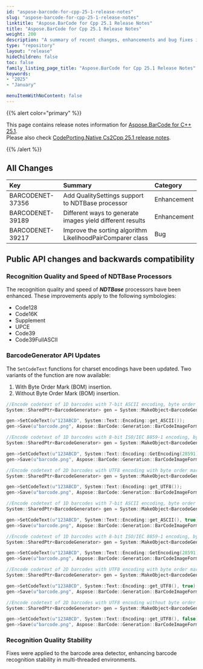 ```yaml
---
id: "aspose-barcode-for-cpp-25-1-release-notes"
slug: "aspose-barcode-for-cpp-25-1-release-notes"
linktitle: "Aspose.BarCode for Cpp 25.1 Release Notes"
title: "Aspose.BarCode for Cpp 25.1 Release Notes"
weight: 200
description: "A summary of recent changes, enhancements and bug fixes in Aspose.BarCode for C++ 25.1 release."
type: "repository"
layout: "release"
hideChildren: false
toc: false
family_listing_page_title: "Aspose.BarCode for Cpp 25.1 Release Notes"
keywords:
- "2025"
- "January"

menuItemWithNoContent: false
---
```


{{% alert color="primary" %}}

This page contains release notes information for [Aspose.BarCode for C++ 25.1](https://releases.aspose.com/barcode/cpp/new-releases/aspose.barcode-for-c++-25.1/).  
Please also check [CodePorting.Native Cs2Cpp 25.1 release notes](https://products.codeporting.com/translator/csharp-to-cpp/release/25.1).

{{% /alert %}}
## **All Changes**

|**Key**|**Summary**|**Category**|
| :- | :- | :- |
|BARCODENET-37356|Add QualitySettings support to NDTBase processor|Enhancement|
|BARCODENET-39189|Different ways to generate images yield different results|Enhancement|
|BARCODENET-39217|Improve the sorting algorithm LikelihoodPairComparer class|Bug|

## Public API changes and backwards compatibility
### Recognition Quality and Speed of NDTBase Processors
The recognition quality and speed of ***NDTBase*** processors have been enhanced. These improvements apply to the following symbologies:  
- Code128  
- Code16K  
- Supplement  
- UPCE  
- Code39  
- Code39FullASCII  

### BarcodeGenerator API Updates
The `SetCodeText` functions for charset encodings have been updated. Two variants of the function are now available:  
1. With Byte Order Mark (BOM) insertion.  
2. Without Byte Order Mark (BOM) insertion.
```cpp
//Encode codetext of 1D barcodes with 7-bit ASCII encoding, byte order mark (BOM) is absent
System::SharedPtr<BarcodeGenerator> gen = System::MakeObject<BarcodeGenerator>(EncodeTypes::Code128);    

gen->SetCodeText(u"123ABCD", System::Text::Encoding::get_ASCII());
gen->Save(u"barcode.png", Aspose::BarCode::Generation::BarCodeImageFormat::Png);

//Encode codetext of 1D barcodes with 8-bit ISO/IEC 8859-1 encoding, byte order mark (BOM) is absent
System::SharedPtr<BarcodeGenerator> gen = System::MakeObject<BarcodeGenerator>(EncodeTypes::Code128);

gen->SetCodeText(u"123ABCD", System::Text::Encoding::GetEncoding(28591));
gen->Save(u"barcode.png", Aspose::BarCode::Generation::BarCodeImageFormat::Png);

//Encode codetext of 2D barcodes with UTF8 encoding with byte order mark (BOM)
System::SharedPtr<BarcodeGenerator> gen = System::MakeObject<BarcodeGenerator>(EncodeTypes::Code128);

gen->SetCodeText(u"123ABCD", System::Text::Encoding::get_UTF8());
gen->Save(u"barcode.png", Aspose::BarCode::Generation::BarCodeImageFormat::Png);
```

```cpp
//Encode codetext of 1D barcodes with 7-bit ASCII encoding, byte order mark (BOM) is absent
System::SharedPtr<BarcodeGenerator> gen = System::MakeObject<BarcodeGenerator>(EncodeTypes::Code128);

gen->SetCodeText(u"123ABCD", System::Text::Encoding::get_ASCII(), true);
gen->Save(u"barcode.png", Aspose::BarCode::Generation::BarCodeImageFormat::Png);

//Encode codetext of 1D barcodes with 8-bit ISO/IEC 8859-1 encoding, byte order mark (BOM) is absent
System::SharedPtr<BarcodeGenerator> gen = System::MakeObject<BarcodeGenerator>(EncodeTypes::Code128);

gen->SetCodeText(u"123ABCD", System::Text::Encoding::GetEncoding(28591), true);
gen->Save(u"barcode.png", Aspose::BarCode::Generation::BarCodeImageFormat::Png);

//Encode codetext of 2D barcodes with UTF8 encoding with byte order mark (BOM)
System::SharedPtr<BarcodeGenerator> gen = System::MakeObject<BarcodeGenerator>(EncodeTypes::Code128);

gen->SetCodeText(u"123ABCD", System::Text::Encoding::get_UTF8(), true);
gen->Save(u"barcode.png", Aspose::BarCode::Generation::BarCodeImageFormat::Png);

//Encode codetext of 2D barcodes with UTF8 encoding without byte order mark (BOM)
System::SharedPtr<BarcodeGenerator> gen = System::MakeObject<BarcodeGenerator>(EncodeTypes::Code128);

gen->SetCodeText(u"123ABCD", System::Text::Encoding::get_UTF8(), false);
gen->Save(u"barcode.png", Aspose::BarCode::Generation::BarCodeImageFormat::Png);
```
### Recognition Quality Stability
Fixes were applied to the barcode area detector, enhancing barcode recognition stability in multi-threaded environments.
